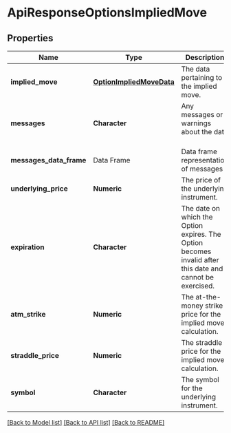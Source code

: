 # ApiResponseOptionsImpliedMove

[//]: # (CLASS:IntrinioSDK::ApiResponseOptionsImpliedMove)

[//]: # (KIND:object)

## Properties

[//]: # (START_DEFINITION)

Name | Type | Description
------------ | ------------- | -------------
**implied_move** | [**OptionImpliedMoveData**](OptionImpliedMoveData.md) | The data pertaining to the implied move. &nbsp;
**messages** | **Character** | Any messages or warnings about the data &nbsp;
**messages_data_frame** | Data Frame | Data frame representation of messages
**underlying_price** | **Numeric** | The price of the underlying instrument. &nbsp;
**expiration** | **Character** | The date on which the Option expires. The Option becomes invalid after this date and cannot be exercised. &nbsp;
**atm_strike** | **Numeric** | The at-the-money strike price for the implied move calculation. &nbsp;
**straddle_price** | **Numeric** | The straddle price for the implied move calculation. &nbsp;
**symbol** | **Character** | The symbol for the underlying instrument. &nbsp;

[//]: # (END_DEFINITION)


[//]: # (CONTAINED_CLASS:IntrinioSDK::OptionImpliedMoveData)


[[Back to Model list]](../README.md#documentation-for-models) [[Back to API list]](../README.md#documentation-for-api-endpoints) [[Back to README]](../README.md)



